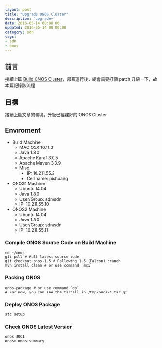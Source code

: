 ```yaml
---
layout: post
title: "Upgrade ONOS Cluster"
description: "upgrade~"
date: 2016-05-14 00:00:00
updated: 2016-05-14 00:00:00
category: sdn
tags:
- sdn
- onos
---
```


## 前言
接續上篇 [Build ONOS Cluster](https://blog.pichuang.com.tw/build-onos-cluster)，部署運行後，總會需要打個 patch 升級一下，故本篇記錄該流程

## 目標
接續上篇文章的環境，升級已經建好的 ONOS Cluster

## Enviroment
- Build Machine
  - MAC OSX 10.11.3
  - Java 1.8.0
  - Apache Karaf 3.0.5
  - Apache Maven 3.3.9
  - Misc
    - IP: 10.211.55.2
    - Cell name: pichuang
- ONOS1 Machine
  - Ubuntu 14.04
  - Java 1.8.0
  - User/Group: sdn/sdn
  - IP: 10.211.55.10
- ONOS2 Machine
  - Ubuntu 14.04
  - Java 1.8.0
  - User/Group: sdn/sdn
  - IP: 10.211.55.11

### Compile ONOS Source Code on Build Machine
```
cd ~/onos
git pull # Pull latest source code
git checkout onos-1.5 # Following 1.5 (Falcon) branch
mvn install clean # or use command `mci`
```

### Packing ONOS
```
onos-package # or use command `op`
# For now, you can see the tarball in /tmp/onos-*.tar.gz
```

### Deploy ONOS Package
```
stc setup
```

### Check ONOS Latest Version
```
onos $OCI
onos> onos:summary
```
